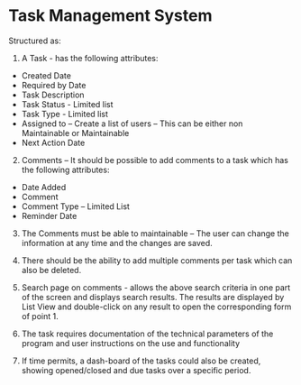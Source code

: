 # Task Management System

Structured as:

1.	A Task - has the following attributes:
-	Created Date
-	Required by Date
-	Task Description
-	Task Status - Limited list
-	Task Type - Limited list
-	Assigned to – Create a list of users – This can be either non Maintainable or Maintainable
-	Next Action Date

2.	Comments – It should be possible to add comments to a task which has the following attributes:
-	Date Added
-	Comment
-	Comment Type – Limited List
-	Reminder Date

3.	The Comments must be able to maintainable – The user can change the information at any time and the changes are saved. 

4.	There should be the ability to add multiple comments per task which can also be deleted.

5.	Search page on comments - allows the above search criteria in one part of the screen and displays search results. The results are displayed by List View and double-click on any result to open the corresponding form of point 1.

6.	The task requires documentation of the technical parameters of the program and user instructions on the use and functionality

7.	If time permits, a dash-board of the tasks could also be created, showing opened/closed and due tasks over a specific period.

